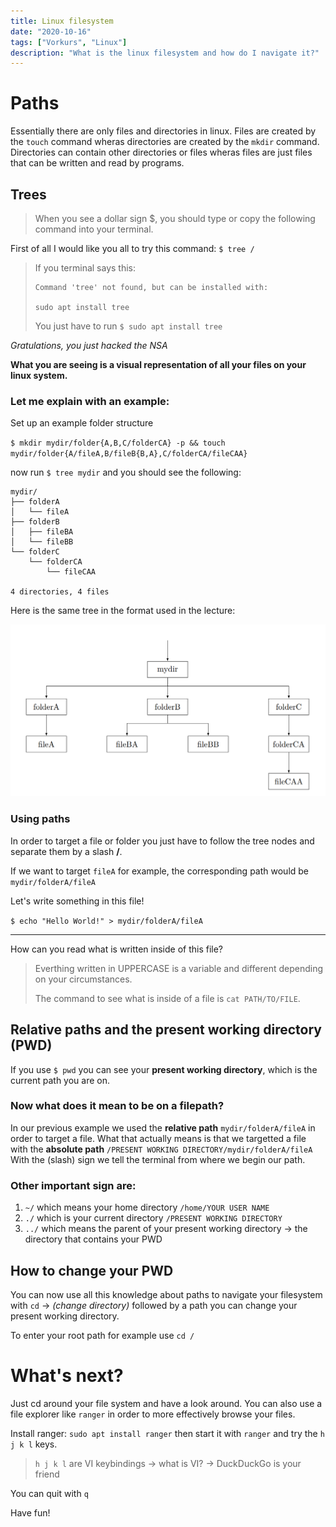 ```yaml
---
title: Linux filesystem
date: "2020-10-16"
tags: ["Vorkurs", "Linux"]
description: "What is the linux filesystem and how do I navigate it?"
---
```


# Paths

Essentially there are only files and directories in linux.
Files are created by the `touch` command wheras directories are created by the `mkdir` command.
Directories can contain other directories or files wheras files are just files that can be written and read by programs.

## Trees

> When you see a dollar sign \$, you should type or copy the following command into your terminal.

First of all I would like you all to try this command: `$ tree /`

> If you terminal says this:
>
> ```
> Command 'tree' not found, but can be installed with:
>
> sudo apt install tree
> ```
>
> You just have to run `$ sudo apt install tree`

_Gratulations, you just hacked the NSA_

**What you are seeing is a visual representation of all your files on your linux system.**

### Let me explain with an example:

Set up an example folder structure

`$ mkdir mydir/folder{A,B,C/folderCA} -p && touch mydir/folder{A/fileA,B/fileB{B,A},C/folderCA/fileCAA}`

now run `$ tree mydir` and you should see the following:

```
mydir/
├── folderA
│   └── fileA
├── folderB
│   ├── fileBA
│   └── fileBB
└── folderC
    └── folderCA
        └── fileCAA

4 directories, 4 files
```

Here is the same tree in the format used in the lecture:

![myDirTree](./fileTree01.jpg)

### Using paths

In order to target a file or folder you just have to follow
the tree nodes and separate them by a slash **/**.

If we want to target `fileA` for example,
the corresponding path would be `mydir/folderA/fileA`

Let's write something in this file!

`$ echo "Hello World!" > mydir/folderA/fileA`

---

How can you read what is written inside of this file?

> Everthing written in UPPERCASE is a variable and different depending on your circumstances.
>
> The command to see what is inside of a file is `cat PATH/TO/FILE`.

## Relative paths and the present working directory (PWD)

If you use `$ pwd` you can see your **present working directory**,
which is the current path you are on.

### Now what does it mean to be on a filepath?

In our previous example we used the **relative path** `mydir/folderA/fileA` in order to target a file.
What that actually means is that we targetted a file with the **absolute path**
`/PRESENT WORKING DIRECTORY/mydir/folderA/fileA`
With the (slash) sign we tell the terminal from where we begin our path.

### Other important sign are:

1. `~/` which means your home directory `/home/YOUR USER NAME`
1. `./` which is your current directory `/PRESENT WORKING DIRECTORY`
1. `../` which means the parent of your present working directory -> the directory that contains your PWD

## How to change your PWD

You can now use all this knowledge about paths to navigate your filesystem
with `cd` -> _(change directory)_ followed by a path you can change your present working directory.

To enter your root path for example use `cd /`

# What's next?

Just cd around your file system and have a look around.
You can also use a file explorer like `ranger` in order to more effectively browse your files.

Install ranger: `sudo apt install ranger` then start it with `ranger` and try the `h j k l` keys.

> `h j k l` are VI keybindings -> what is VI? -> DuckDuckGo is your friend

You can quit with `q`

Have fun!
